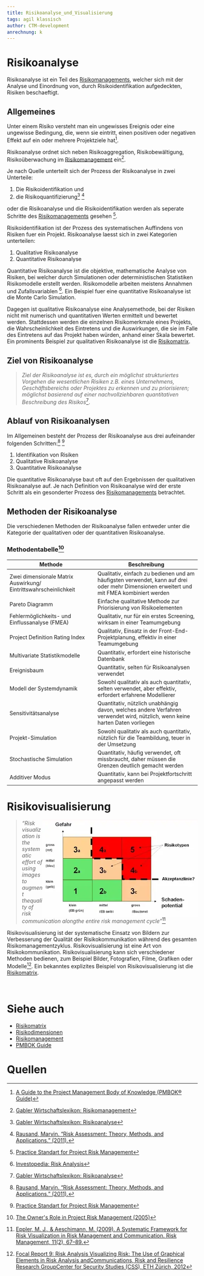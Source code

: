 ```yaml
---
title: Risikoanalyse_und_Visualisierung
tags: agil klassisch
author: CTM-development
anrechnung: k
---
```


# Risikoanalyse

Risikoanalyse ist ein Teil des [Risikomanagements](Risikomanagement.md), welcher sich mit der Analyse und Einordnung von, durch Risikoidentifikation aufgedeckten, Risiken beschaeftigt.

## Allgemeines
Unter einem Risiko versteht man ein ungewisses Ereignis oder eine ungewisse Bedingung, die, wenn sie eintritt, einen positiven oder negativen Effekt auf ein oder mehrere Projektziele hat[^1].

Risikoanalyse ordnet sich neben Risikoaggregation, Risikobewältigung, Risikoüberwachung im [Risikomanagement](Risikomanagement.md) ein[^4].

Je nach Quelle unterteilt sich der Prozess der Risikoanalyse in zwei Unterteile: 
1. Die Risikoidentifikation und 
2. die Risikoquantifizierung[^3] [^5] 

oder die Risikoanalyse und die Risikoidentifikation werden als seperate Schritte des [Risikomanagements](Risikomanagement.md) gesehen [^2].


Risikoidentifikation ist der Prozess des systematischen Auffindens von Risiken fuer ein Projekt.
Risikoanalyse laesst sich in zwei Kategorien unterteilen:
1. Qualitative Risikoanalyse
2. Quantitative Risikoanalyse

Quantitative Risikoanalyse ist die objektive, mathematische Analyse von Risiken, bei welcher durch Simulationen oder deterministischen Statistiken Risikomodelle erstellt werden. Risikomodelle arbeiten meistens Annahmen und Zufallsvariablen [^7]. Ein Beispiel fuer eine quantitative Risikoanalyse ist die Monte Carlo Simulation.

Dagegen ist qualitative Risikoanalyse eine Analysemethode, bei der Risiken nicht mit numerisch und quantitativen Werten ermittelt und bewertet werden. Stattdessen werden die einzelnen Risikomerkmale eines Projekts, die Wahrscheinlichkeit des Eintretens und die Auswirkungen, die sie im Falle des Eintretens auf das Projekt haben würden, anhand einer Skala bewertet. Ein prominents Beispiel zur qualitativen Risikoanalyse ist die [Risikomatrix](Risikomatrix.md).


## Ziel von Risikoanalyse

> _Ziel der Risikoanalyse ist es, durch ein möglichst strukturiertes Vorgehen die wesentlichen Risiken z.B. eines Unternehmens, Geschäftsbereichs oder Projektes zu erkennen und zu priorisieren; möglichst basierend auf einer nachvollziehbaren quantitativen Beschreibung des Risikos_[^3]. 

## Ablauf von Risikoanalysen

Im Allgemeinen besteht der Prozess der Risikoanalyse aus drei aufeinander folgenden Schritten:[^5] [^2]
1. Identifikation von Risiken
2. Qualitative Risikoanalyse
3. Quantitative Risikoanalyse

Die quantitative Risikoanalyse baut oft auf den Ergebnissen der qualitativen Risikoanalyse auf.
Je nach Definition von Risikoanalyse wird der erste Schritt als ein gesonderter Prozess des [Risikomanagements](Risikomanagement.md) betrachtet.

<!-- ![Project Risk Management Process Flow Diagram  [^2]](Risikoanalyse_und_Visualisierung/riskManagement_process.png)
<!-- !{Hier Grafik 3-1 aus [^2] einfuegen.} -->
 <!-- _Project Risk Management Process Flow Diagram_  [^2]. -->

## Methoden der Risikoanalyse
Die verschiedenen Methoden der Risikoanalyse fallen entweder unter die Kategorie der qualitativen oder der quantitativen Risikoanalyse.
<!-- [TODO]: Evtl einige Methoden zur genaueren Erlaeuterung rauspicken -->
<!-- ### Methoden der qualitativen Risikoanalyse

### Methoden der quantitativen Risikoanalyse -->

### Methodentabelle[^6]


| Methode  | Beschreibung |
| ------------- | ------------- |
| Zwei dimensionale Matrix Auswirkung/ Eintrittswahrscheinlichkeit  | Qualitativ, einfach zu bedienen und am häufigsten verwendet, kann auf drei oder mehr Dimensionen erweitert und mit FMEA kombiniert werden  |
| Pareto Diagramm  | Einfache qualitative Methode zur Priorisierung von Risikoelementen  |
| Fehlermöglichkeits- und Einflussanalyse (FMEA) |  Qualitativ, nur für ein erstes Screening, wirksam in einer Teamumgebung  |
|  Project Definition Rating Index  |  Qualitativ, Einsatz in der Front-End-Projektplanung, effektiv in einer Teamumgebung  |
|  Multivariate Statistikmodelle  |  Quantitativ, erfordert eine historische Datenbank  |
|  Ereignisbaum  |  Quantitativ, selten für Risikoanalysen verwendet  |
|  Modell der Systemdynamik  |  Sowohl qualitativ als auch quantitativ, selten verwendet, aber effektiv, erfordert erfahrene Modellierer  |
|  Sensitivitätsanalyse  |  Quantitativ, nützlich unabhängig davon, welches andere Verfahren verwendet wird, nützlich, wenn keine harten Daten vorliegen  |
|  Projekt-Simulation  |  Sowohl qualitativ als auch quantitativ, nützlich für die Teambildung, teuer in der Umsetzung  |
|  Stochastische Simulation  |  Quantitativ, häufig verwendet, oft missbraucht, daher müssen die Grenzen deutlich gemacht werden  |
|  Additiver Modus  |  Quantitativ, kann bei Projektfortschritt angepasst werden  | 


<!-- tabelle von hier zitieren: (https://www.nap.edu/read/11183/chapter/6#39) -->

# Risikovisualisierung
<img align="right" src="./Risikoanalyse_und_Visualisierung/risikovisualisierung.png">

<p style="width: 60%">

> _“Risk visualization is the systematic effort of using images to augment thequality of risk communication alongthe entire risk management cycle”_[^8]

Risikovisualisierung ist der systematische Einsatz von Bildern zur Verbesserung der Qualität der Risikokommunikation während des gesamten Risikomanagementzyklus. Risikovisualisierung ist eine Art von Risikokommunikation. 
Risikovisualisierung kann sich verschiedener Methoden bedienen, zum Beispiel Bilder, Fotografien, Filme, Grafiken oder Modelle[^9]. Ein bekanntes explizites Beispiel von Risikovisualisierung ist die [Risikomatrix](Risikomatrix.md).

</p>
<br clear="right"/>

<!-- Add Good/Bad risk vis table from [^8] here!! -->

<!-- ## Limitierungen von Risikoanalysen -->

<!-- [TODO]: Maybe add this chapter later; still needs sources -->




# Siehe auch

* [Risikomatrix](Risikomatrix.md)
* [Risikodimensionen](Risikodimensionen.md)
* [Risikomanagement](Risikomanagement.md)
* [PMBOK Guide](PMBOK_Guide.md)

# Quellen

[^1]: [A Guide to the Project Management Body of Knowledge (PMBOK® Guide)](https://www.pmi.org/pmbok-guide-standards/foundational/PMBOK)
[^2]: [Practice Standart for Project Risk Management](https://www.pmi.org/-/media/pmi/documents/public/pdf/certifications/practice-standard-project-risk-management.pdf?v=1e0b5985-74af-4c57-963c-b91a9af6fecb)
[^3]: [Gabler Wirtschaftslexikon: Risikoanalyse](https://wirtschaftslexikon.gabler.de/definition/risikoanalyse-45109/version-335506)
[^4]: [Gabler Wirtschaftslexikon: Risikomanagement](https://wirtschaftslexikon.gabler.de/definition/risikomanagement-42454)
[^5]: [Rausand, Marvin. “Risk Assessment: Theory, Methods, and Applications.” (2011).](https://www.semanticscholar.org/paper/Risk-Assessment%3A-Theory%2C-Methods%2C-and-Applications-Rausand/ff184e6edb9105c6056a995d6f97b778462201a6)
[^6]: [The Owner's Role in Project Risk Management
(2005)](https://www.nap.edu/catalog/11183/the-owners-role-in-project-risk-management#stats)
[^7]: [Investopedia: Risk Analysis](https://www.investopedia.com/terms/r/risk-analysis.asp)
[^8]: [Eppler, M. J., & Aeschimann, M. (2009). A Systematic Framework for Risk Visualization in Risk Management and Communication. Risk Management, 11(2), 67–89.](http://www.jstor.org/stable/40468432)
[^9]: [Focal Report 9: Risk Analysis Visualizing Risk: The Use of Graphical Elements in Risk Analysis andCommunications, Risk and Resilience Research GroupCenter for Security Studies (CSS), ETH Zürich, 2012](https://www.academia.edu/2094584/Visualizing_Risk_The_Use_of_Graphical_Elements_in_Risk_Analysis_and_Communications)
